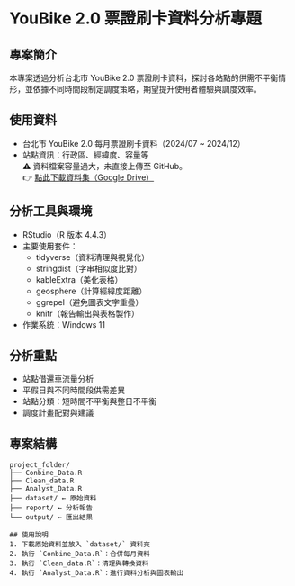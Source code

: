 # YouBike 2.0 票證刷卡資料分析專題

## 專案簡介
本專案透過分析台北市 YouBike 2.0 票證刷卡資料，探討各站點的供需不平衡情形，並依據不同時間段制定調度策略，期望提升使用者體驗與調度效率。

## 使用資料
- 台北市 YouBike 2.0 每月票證刷卡資料（2024/07 ~ 2024/12）
- 站點資訊：行政區、經緯度、容量等  
⚠️ 資料檔案容量過大，未直接上傳至 GitHub。  
👉 [點此下載資料集（Google Drive）](https://drive.google.com/drive/folders/1N4KWnGpvu_o9Pbu9UpOZAAWczYceHu8P?usp=drive_link)

## 分析工具與環境
- RStudio（R 版本 4.4.3）
- 主要使用套件：
  - tidyverse（資料清理與視覺化）
  - stringdist（字串相似度比對）
  - kableExtra（美化表格）
  - geosphere（計算經緯度距離）
  - ggrepel（避免圖表文字重疊）
  - knitr（報告輸出與表格製作）
- 作業系統：Windows 11

## 分析重點
- 站點借還車流量分析
- 平假日與不同時間段供需差異
- 站點分類：短時間不平衡與整日不平衡
- 調度計畫配對與建議

## 專案結構
```plaintext
project_folder/
├── Conbine_Data.R
├── Clean_data.R
├── Analyst_Data.R
├── dataset/ ← 原始資料
├── report/ ← 分析報告
└── output/ ← 匯出結果

## 使用說明
1. 下載原始資料並放入 `dataset/` 資料夾  
2. 執行 `Conbine_Data.R`：合併每月資料  
3. 執行 `Clean_data.R`：清理與轉換資料  
4. 執行 `Analyst_Data.R`：進行資料分析與圖表輸出  
